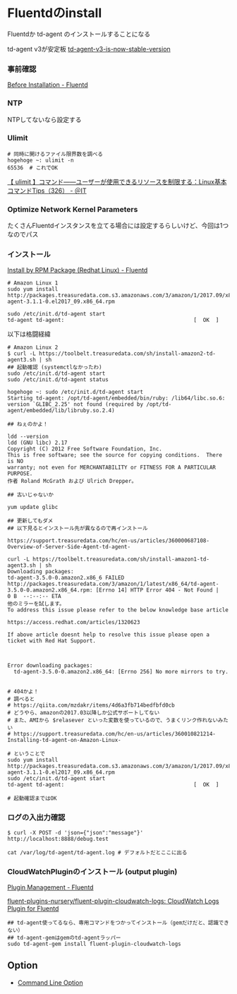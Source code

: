 # Fluentdのinstall

Fluentdか td-agent のインストールすることになる

td-agent v3が安定板
[td-agent-v3-is-now-stable-version](https://docs.fluentd.org/quickstart/td-agent-v2-vs-v3)

### 事前確認

[Before Installation - Fluentd](https://docs.fluentd.org/installation/before-install)

### NTP

NTPしてないなら設定する

### Ulimit

    # 同時に開けるファイル限界数を調べる
    hogehoge ~: ulimit -n
    65536  # これでOK

[【 ulimit 】コマンド――ユーザーが使用できるリソースを制限する：Linux基本コマンドTips（326） - ＠IT](https://www.atmarkit.co.jp/ait/articles/1908/01/news031.html)

### Optimize Network Kernel Parameters

たくさんFluentdインスタンスを立てる場合には設定するらしいけど、今回は1つなのでパス

### インストール

[Install by RPM Package (Redhat Linux) - Fluentd](https://docs.fluentd.org/installation/install-by-rpm)

    # Amazon Linux 1
    sudo yum install http://packages.treasuredata.com.s3.amazonaws.com/3/amazon/1/2017.09/x86_64/td-agent-3.1.1-0.el2017_09.x86_64.rpm
    
    sudo /etc/init.d/td-agent start
    td-agent td-agent:                                         [  OK  ]

以下は格闘経緯

    # Amazon Linux 2
    $ curl -L https://toolbelt.treasuredata.com/sh/install-amazon2-td-agent3.sh | sh
    ## 起動確認 (systemctlなかったわ)
    sudo /etc/init.d/td-agent start
    sudo /etc/init.d/td-agent status
    
    hogehoge ~: sudo /etc/init.d/td-agent start
    Starting td-agent: /opt/td-agent/embedded/bin/ruby: /lib64/libc.so.6: version `GLIBC_2.25' not found (required by /opt/td-agent/embedded/lib/libruby.so.2.4)
    
    ## ねぇのかよ！
    
    ldd --version
    ldd (GNU libc) 2.17
    Copyright (C) 2012 Free Software Foundation, Inc.
    This is free software; see the source for copying conditions.  There is NO
    warranty; not even for MERCHANTABILITY or FITNESS FOR A PARTICULAR PURPOSE.
    作者 Roland McGrath および Ulrich Drepper。
    
    ## 古いじゃないか
    
    yum update glibc
    
    ## 更新してもダメ
    ## 以下見るとインストール先が異なるので再インストール
    
    https://support.treasuredata.com/hc/en-us/articles/360000687108-Overview-of-Server-Side-Agent-td-agent-
    
    curl -L https://toolbelt.treasuredata.com/sh/install-amazon1-td-agent3.sh | sh
    Downloading packages:
    td-agent-3.5.0-0.amazon2.x86_6 FAILED
    http://packages.treasuredata.com/3/amazon/1/latest/x86_64/td-agent-3.5.0-0.amazon2.x86_64.rpm: [Errno 14] HTTP Error 404 - Not Found |    0 B  --:--:-- ETA
    他のミラーを試します。
    To address this issue please refer to the below knowledge base article
    
    https://access.redhat.com/articles/1320623
    
    If above article doesnt help to resolve this issue please open a ticket with Red Hat Support.
    
    
    
    Error downloading packages:
      td-agent-3.5.0-0.amazon2.x86_64: [Errno 256] No more mirrors to try.
    
    
    # 404かよ！
    # 調べると
    # https://qiita.com/mzdakr/items/4d6a3fb714bedfbfd0cb
    # どうやら、amazonの2017.03以降しか公式サポートしてない
    # また、AMIから $relasever といった変数を使っているので、うまくリンク作れないみたい
    # https://support.treasuredata.com/hc/en-us/articles/360010821214-Installing-td-agent-on-Amazon-Linux-
    
    # ということで
    sudo yum install http://packages.treasuredata.com.s3.amazonaws.com/3/amazon/1/2017.09/x86_64/td-agent-3.1.1-0.el2017_09.x86_64.rpm
    sudo /etc/init.d/td-agent start
    td-agent td-agent:                                         [  OK  ]
    
    # 起動確認まではOK

### ログの入出力確認

    $ curl -X POST -d 'json={"json":"message"}' http://localhost:8888/debug.test
    
    cat /var/log/td-agent/td-agent.log # デフォルトだとここに出る

### CloudWatchPluginのインストール (output plugin)

[Plugin Management - Fluentd](https://docs.fluentd.org/deployment/plugin-management)

[fluent-plugins-nursery/fluent-plugin-cloudwatch-logs: CloudWatch Logs Plugin for Fluentd](https://github.com/fluent-plugins-nursery/fluent-plugin-cloudwatch-logs)

    ## td-agent使ってるなら、専用コマンドをつかってインストール（gemだけだと、認識できない）
    ## td-agent-gemはgemのtd-agentラッパー
    sudo td-agent-gem install fluent-plugin-cloudwatch-logs


## Option

- [Command Line Option](https://docs.fluentd.org/deployment/command-line-option)